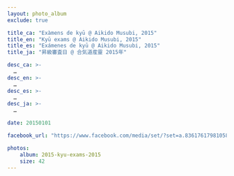 ```yaml
---
layout: photo_album
exclude: true

title_ca: "Exàmens de kyū @ Aikido Musubi, 2015"
title_en: "Kyū exams @ Aikido Musubi, 2015"
title_es: "Exámenes de kyū @ Aikido Musubi, 2015"
title_ja: "昇級審査日 @ 合気道産靈 2015年"

desc_ca: >-
  …
desc_en: >-
  …
desc_es: >-
  …
desc_ja: >-
  …

date: 20150101

facebook_url: "https://www.facebook.com/media/set/?set=a.836176179810587"

photos:
    album: 2015-kyu-exams-2015
    size: 42
---
```

